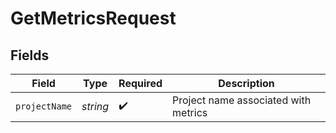 # GetMetricsRequest


## Fields

| Field                                | Type                                 | Required                             | Description                          |
| ------------------------------------ | ------------------------------------ | ------------------------------------ | ------------------------------------ |
| `projectName`                        | *string*                             | :heavy_check_mark:                   | Project name associated with metrics |